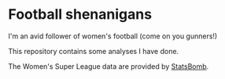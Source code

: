 # Football shenanigans

I'm an avid follower of women's football (come on you gunners!)

This repository contains some analyses I have done.

The Women's Super League data are provided by [StatsBomb](https://statsbomb.com/).
